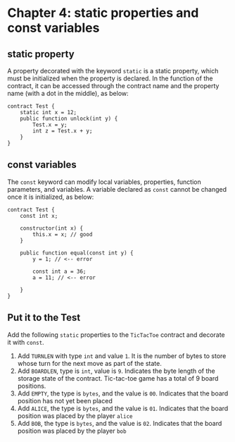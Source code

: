 # Chapter 4: static properties and const variables

## static property

A property decorated with the keyword `static` is a static property, which must be initialized when the property is declared. In the function of the contract, it can be accessed through the contract name and the property name (with a dot in the middle), as below:


```solidity
contract Test {
    static int x = 12;
    public function unlock(int y) {
        Test.x = y;
        int z = Test.x + y;
    }
}
```

## const variables

The `const` keyword can modify local variables, properties, function parameters, and variables. A variable declared as `const` cannot be changed once it is initialized, as below:

```solidity
contract Test {
    const int x;

    constructor(int x) {
        this.x = x; // good
    }

    public function equal(const int y) {
        y = 1; // <-- error

        const int a = 36;
        a = 11; // <-- error

    }
}
```

## Put it to the Test

Add the following `static` properties to the `TicTacToe` contract and decorate it with `const`.

1. Add `TURNLEN` with type `int` and value `1`. It is the number of bytes to store whose turn for the next move as part of the state.
2. Add `BOARDLEN`, type is `int`, value is `9`. Indicates the byte length of the storage state of the contract. Tic-tac-toe game has a total of 9 board positions.
3. Add `EMPTY`, the type is `bytes`, and the value is `00`. Indicates that the board position has not yet been placed
4. Add `ALICE`, the type is `bytes`, and the value is `01`. Indicates that the board position was placed by the player `alice`
5. Add `BOB`, the type is `bytes`, and the value is `02`. Indicates that the board position was placed by the player `bob`
